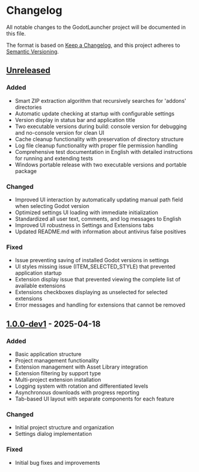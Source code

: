 # Changelog

All notable changes to the GodotLauncher project will be documented in this file.

The format is based on [Keep a Changelog](https://keepachangelog.com/en/1.0.0/),
and this project adheres to [Semantic Versioning](https://semver.org/spec/v2.0.0.html).

## [Unreleased]

### Added
- Smart ZIP extraction algorithm that recursively searches for 'addons' directories
- Automatic update checking at startup with configurable settings
- Version display in status bar and application title
- Two executable versions during build: console version for debugging and no-console version for clean UI
- Cache cleanup functionality with preservation of directory structure
- Log file cleanup functionality with proper file permission handling
- Comprehensive test documentation in English with detailed instructions for running and extending tests
- Windows portable release with two executable versions and portable package

### Changed
- Improved UI interaction by automatically updating manual path field when selecting Godot version
- Optimized settings UI loading with immediate initialization
- Standardized all user text, comments, and log messages to English
- Improved UI robustness in Settings and Extensions tabs
- Updated README.md with information about antivirus false positives

### Fixed
- Issue preventing saving of installed Godot versions in settings
- UI styles missing issue (ITEM_SELECTED_STYLE) that prevented application startup
- Extension display issue that prevented viewing the complete list of available extensions
- Extensions checkboxes displaying as unselected for selected extensions
- Error messages and handling for extensions that cannot be removed

## [1.0.0-dev1] - 2025-04-18

### Added
- Basic application structure
- Project management functionality
- Extension management with Asset Library integration
- Extension filtering by support type
- Multi-project extension installation
- Logging system with rotation and differentiated levels
- Asynchronous downloads with progress reporting
- Tab-based UI layout with separate components for each feature

### Changed
- Initial project structure and organization
- Settings dialog implementation

### Fixed
- Initial bug fixes and improvements

[Unreleased]: https://github.com/username/GodotLauncher/compare/v1.0.0-dev1...HEAD
[1.0.0-dev1]: https://github.com/username/GodotLauncher/releases/tag/v1.0.0-dev1 
